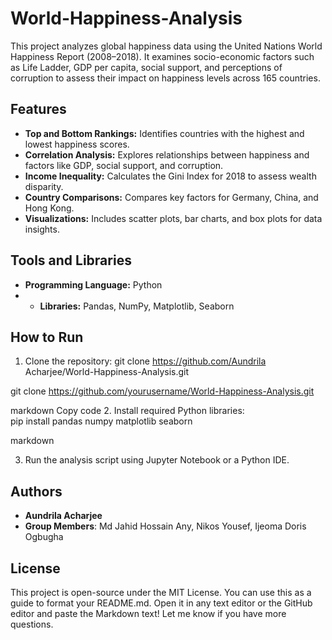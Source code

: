 # World-Happiness-Analysis
This project analyzes global happiness data using the United Nations World Happiness Report (2008–2018). It examines socio-economic factors such as Life Ladder, GDP per capita, social support, and perceptions of corruption to assess their impact on happiness levels across 165 countries.

## Features
- **Top and Bottom Rankings:** Identifies countries with the highest and lowest happiness scores.
- **Correlation Analysis:** Explores relationships between happiness and factors like GDP, social support, and corruption.
- **Income Inequality:** Calculates the Gini Index for 2018 to assess wealth disparity.
- **Country Comparisons:** Compares key factors for Germany, China, and Hong Kong.
- **Visualizations:** Includes scatter plots, bar charts, and box plots for data insights.

## Tools and Libraries
- **Programming Language:** Python
- - **Libraries:** Pandas, NumPy, Matplotlib, Seaborn

## How to Run
1. Clone the repository:
git clone https://github.com/Aundrila Acharjee/World-Happiness-Analysis.git

git clone https://github.com/yourusername/World-Happiness-Analysis.git

markdown
Copy code
2. Install required Python libraries:
\
pip install pandas numpy matplotlib seaborn

markdown

3. Run the analysis script using Jupyter Notebook or a Python IDE.

## Authors
- **Aundrila Acharjee**
- **Group Members**: Md Jahid Hossain Any, Nikos Yousef, Ijeoma Doris Ogbugha

## License
This project is open-source under the MIT License.
You can use this as a guide to format your README.md. Open it in any text editor or the GitHub editor and paste the Markdown text! Let me know if you have more questions.









